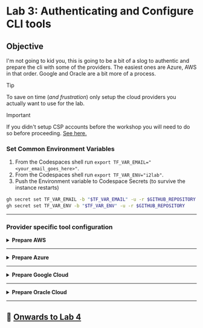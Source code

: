 # Lab 3: Authenticating and Configure CLI tools

## Objective

I'm not going to kid you, this is going to be a bit of a slog to authentic and prepare the cli with some of the providers. The easiest ones are Azure, AWS in that order. Google and Oracle are a bit more of a process.

> [!TIP]
> To save on time (_and frustration_) only setup the cloud providers you actually want to use for the lab.

> [!IMPORTANT]
> If you didn't setup CSP accounts before the workshop you will need to do so before proceeding. [See here.](https://github.com/ipv6tech/cloud-networking-101?tab=readme-ov-file#further-learning)

### Set Common Environment Variables

1. From the Codespaces shell run `export TF_VAR_EMAIL="<your_email_goes_here>"`.
2. From the Codespaces shell run `export TF_VAR_ENV="i2lab"`.
3. Push the Environment variable to Codespace Secrets (to survive the instance restarts)

```bash
gh secret set TF_VAR_EMAIL -b "$TF_VAR_EMAIL" -u -r $GITHUB_REPOSITORY
gh secret set TF_VAR_ENV -b "$TF_VAR_ENV" -u -r $GITHUB_REPOSITORY
```

---

### Provider specific tool configuration

<details>
<summary><b>Prepare AWS</b></summary>

> **`NOTE:`** Make sure your AWS account has admin permissions!

1. To create an AWS security key, you can:
   1. Go to the AWS management console
   2. Click the `Profile name` pull down menu in the upper right hand of the screen.
   3. Click `Security Credentials`
   4. Find the Access Keys section and press `Create access key`.
   5. Select `Other` and press `Next`.
   6. _(Optional) Provide a description.
   7. Press `Create access key`.
   8. Click Show Access Key
   9. Press `Download .csv file` and save the keys on your local computer. (Leave this window/tab open)
2. From the Codespaces shell run `aws configure`.
3. Copy and Paste the Access Key and Secret Access key from the AWS console into the Codespace shell when prompted.
4. At the prompt for region enter `us-east-1`.
5. At the prompt for Default output format [None]: you can accept the default of None and hit enter.

At this point you've configured AWS CLI tools with the same permissions as your account.

</details>

---

<details>
<summary><b>Prepare Azure</b></summary>

#### Step 1: Authenticate Azure

1. From the Codespaces shell run `az login --use-device-code`.
2. Follow the directions to authenticate the azure cli tools with your account.
3. From the output in the shell find the line that includes `"id": "000000-0000-0000-0000-00000000"` where the zeros are replaced with an account ID and copy the string.
4. From the Codespaces shell run `export TF_VAR_AZ_SUBSCRIPTION_ID="<paste the id from above>"` and hit enter.

At this point you've authenticated the Azure CLI tools with the permissions of your user account and exported the subscription_id as an environment variable that will be used by the Terraform plan to build out the Azure i2lab environment.

#### Step 2: Push our Azure environment variables into Codespaces Secrets

Let's push the environment variable(s) we setup in the previous section our Codespaces Secrets. This is how we can get securely set and get the environment variables to persist between Codespace restarts.

1. Copy and paste the following into a Codespace Shell:

```bash
gh secret set TF_VAR_AZ_SUBSCRIPTION_ID -b "$TF_VAR_AZ_SUBSCRIPTION_ID" -u -r $GITHUB_REPOSITORY
```

2. In the message box that pops up press `Reload to apply`![Reload to apply](files/reload_to_apply.png)

**Congratulations!**

At this point you've configured Azure CLI tools with the same permissions as your account. If your account has admin privileges you should be able to use the Terraform plan to build the i2lab environment in Azure.

</details>

---

<details>
<summary><b>Prepare Google Cloud</b></summary>

> **Buckle up for this one!**

Before we can prepare the cli tools to build out our lab environment we have a bit of work to take care of.

> **`NOTE:`** Hopefully you were able to complete the list below prior to the workshop. If not it's pretty quick to click-ops through these items.

#### Prerequisites

- [Create a Google Cloud Account](https://cloud.google.com/free?hl=en).
- [Setup a billing account](https://cloud.google.com/billing/docs/how-to/create-billing-account#create-new-billing-account).

#### Step 1: Authenticate the gcloud sdk tools with your Google Cloud account

1. From the Codespaces shell run `gcloud init`.
2. At the prompt to sign in hit `enter`.
3. Copy the very long URL into a new web browser window/tab and sign in with your Google Cloud account.
4. When prompted to `Sign in to Google Cloud SDK` Press `Continue`.
5. When prompted that `Google Cloud SDK wants access to your Google Account` press `Allow`.
6. Press `Copy` for the verification code.
7. Paste the verification code into the Codespaces shell and hit **`enter`**.
8. From the list choose **`Create a new project`**.
9. Give the new project a name (e.g. **`i2lab-techex2024-YourInitials`**). _(`Note:`This must be globally unique.)_
10. In the Codespaces shell run `gcloud projects list` and note the PROJECT_ID for your new project.
11. In the Codespaces shell run `export TF_VAR_GC_PROJECT_ID="<PROJECT_ID>"`

#### Step 2: Push our Google Cloud environment variables into Codespaces Secrets

Let's push the environment variable(s) we setup in the previous section our Codespaces Secrets. This is how we can get securely set and get the environment variables to persist between Codespace restarts.

1. Copy and paste the following into a Codespace Shell:

```bash
gh secret set TF_VAR_GC_PROJECT_ID -b "$TF_VAR_GC_PROJECT_ID" -u -r $GITHUB_REPOSITORY
```

2. In the message box that pops up press `Reload to apply`![Reload to apply](files/reload_to_apply.png)

#### Step 3: Next create credentials for our Codespaces shell

1. From the Codespaces shell run `gcloud auth application-default login`.
2. Copy the long URL from the Codespaces shell into a new web browser window.
3. Sign in to your Google Cloud Account.
4. When prompted to `Sign in to Google Auth Library` Press `Continue`.
5. When prompted that `Google Auth Library wants access to your Google Account` press `Allow`.
6. Press `Copy` for the verification code.
7. Paste the verification code into the Codespaces shell and hit `enter`.

#### Step 4: Enable billing for the new project

- Enable billing for the new project [Billing](https://console.cloud.google.com/billing/projects).
- Under "My Projects" find the new i2lab project.
  - Under **Actions** select **Change billing**. _Need more help? See [Enable billing for the new project](https://cloud.google.com/billing/docs/how-to/modify-project)._
![Change Billing](files/gc_billing.png)

#### Step 5: Enable APIs

Next we will enable a couple APIs that are needed to provision the lab resources.

Copy and paste the commands below into the Codespaces shell. This will take a bit of time to complete.

```bash
gcloud services enable servicenetworking.googleapis.com --project="$TF_VAR_GC_PROJECT_ID"
gcloud services enable compute.googleapis.com --project="$TF_VAR_GC_PROJECT_ID"
```

**Congratulations!**

I wasn't kidding about the process to get this one ready for our lab. At this point you've configured gcloud sdk with the same permissions as your account. If your account has admin privileges and you have a blank project to work with you should be able to use the Terraform plan to build the i2lab environment.

</details>

---

<details>
<summary><b>Prepare Oracle Cloud</b></summary>

#### Step 1: Create a Compartment

1. [Follow this link](https://cloud.oracle.com/identity/compartments) to navigate to the OCI compartments service.
2. Press `Create Compartment` to create a new Compartment for the lab.![Create Compartment](files/oci_create_compartment.png)
3. Name the Lab compartment `i2lab`.
4. Provide a description for the new compartment.
5. Press `Create Compartment`.
6. Select the new compartment name in the list of compartments. (You might have to refresh the page.)
7. Under Compartment Information use the `copy` link next to the OCID.
8. Set the OCI compartment variable: `export TF_VAR_OCI_COMPARTMENT="<paste_compartment_ocid>"`.

#### Step 2: Create API keys and set environment variables

1. In a Codespaces shell run `cat ~/.oci/oci_key_public.pem` and copy the output.
2. In the OCI Console navigation to [My profile](https://cloud.oracle.com/identity/domains/my-profile).
3. Under the Resources section on the bottom left select `API Keys`.
4. Select `Add API Key`.
5. Select `Paste Public Keys`.
6. Paste the output from the Codespaces shell in step #1, including the lines with BEGIN PUBLIC KEY and END PUBLIC KEY.
7. Select `Add`. Keep this window open for the next section.
8. From the Codespaces shell
   1. Set the OCI tenancy variable: `export TF_VAR_OCI_TENANCY="<paste_tenancy_ocid>"`.
   2. Set the OCI user variable: `export TF_VAR_OCI_USER="<paste_user_ocid>"`.
   3. Set the OCI fingerprint variable: `export TF_VAR_OCI_FINGERPRINT="<paste_fingerprint>"`.
   4. _(Optional)_ Set the OCI region variable: `export TF_VAR_OCI_REGION="<paste_region>"`.

#### Step 3: Push our OCI environment variables into Codespaces Secrets

Let's push the environment variable(s) we setup in the previous section our Codespaces Secrets. This is how we can get securely set and get the environment variables to persist between Codespace restarts.

1. Copy and paste the following into a Codespace Shell:

>```bash
>gh secret set TF_VAR_OCI_COMPARTMENT -b "$TF_VAR_OCI_COMPARTMENT" -u -r $GITHUB_REPOSITORY
>gh secret set TF_VAR_OCI_TENANCY -b "$TF_VAR_OCI_TENANCY" -u -r $GITHUB_REPOSITORY
>gh secret set TF_VAR_OCI_USER -b "$TF_VAR_OCI_USER" -u -r $GITHUB_REPOSITORY
>gh secret set TF_VAR_OCI_FINGERPRINT -b "$TF_VAR_OCI_FINGERPRINT" -u -r $GITHUB_REPOSITORY
>```

2. Optional:

> ```bash
> gh secret set TF_VAR_OCI_REGION -b "$TF_VAR_OCI_REGION" -u -r $GITHUB_REPOSITORY
> ```

3. In the message box that pops up press `Reload to apply`![Reload to apply](files/reload_to_apply.png)

<!--
Want to write these out to a file instead?

```bash
sed -i "/TF_VAR_OCI_COMPARTMENT=\"\"/c\TF_VAR_OCI_COMPARTMENT=\"$TF_VAR_OCI_COMPARTMENT\"" $CODESPACE_VSCODE_FOLDER/lab/files/secrets
sed -i "/TF_VAR_OCI_TENANCY=\"\"/c\TF_VAR_OCI_TENANCY=\"$TF_VAR_OCI_TENANCY\"" $CODESPACE_VSCODE_FOLDER/lab/files/secrets
sed -i "/TF_VAR_OCI_USER=\"\"/c\TF_VAR_OCI_USER=\"$TF_VAR_OCI_USER\"" $CODESPACE_VSCODE_FOLDER/lab/files/secrets
sed -i "/TF_VAR_OCI_FINGERPRINT=\"\"/c\TF_VAR_OCI_FINGERPRINT=\"$TF_VAR_OCI_FINGERPRINT\"" $CODESPACE_VSCODE_FOLDER/lab/files/secrets
```
-->

**Congratulations!**

At this point you've configured OCI CLI with the same permissions as your account. If your account has admin privileges you should be able to use the Terraform plan to build the i2lab environment.

</details>

---

## :rocket: [Onwards to Lab 4](lab4.md)
